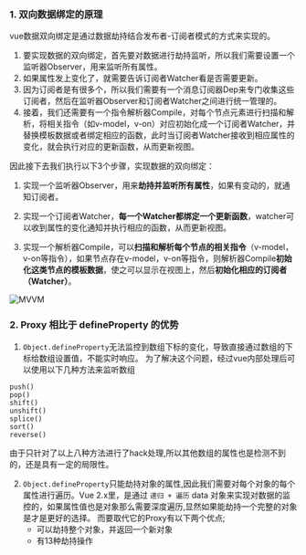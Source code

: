 
### 1. 双向数据绑定的原理
vue数据双向绑定是通过数据劫持结合发布者-订阅者模式的方式来实现的。

1. 要实现数据的双向绑定，首先要对数据进行劫持监听，所以我们需要设置一个监听器Observer，用来监听所有属性。
2. 如果属性发上变化了，就需要告诉订阅者Watcher看是否需要更新。
3. 因为订阅者是有很多个，所以我们需要有一个消息订阅器Dep来专门收集这些订阅者，然后在监听器Observer和订阅者Watcher之间进行统一管理的。
4. 接着，我们还需要有一个指令解析器Compile，对每个节点元素进行扫描和解析，将相关指令（如v-model，v-on）对应初始化成一个订阅者Watcher，并替换模板数据或者绑定相应的函数，此时当订阅者Watcher接收到相应属性的变化，就会执行对应的更新函数，从而更新视图。

因此接下去我们执行以下3个步骤，实现数据的双向绑定：

1. 实现一个监听器Observer，用来**劫持并监听所有属性**，如果有变动的，就通知订阅者。

2. 实现一个订阅者Watcher，**每一个Watcher都绑定一个更新函数**，watcher可以收到属性的变化通知并执行相应的函数，从而更新视图。

3. 实现一个解析器Compile，可以**扫描和解析每个节点的相关指令**（v-model，v-on等指令），如果节点存在v-model，v-on等指令，则解析器Compile**初始化这类节点的模板数据**，使之可以显示在视图上，然后**初始化相应的订阅者（Watcher）**。

![MVVM](/imgs/vue_mvvm.png)


### 2. Proxy 相比于 defineProperty 的优势
1. `Object.defineProperty`无法监控到数组下标的变化，导致直接通过数组的下标给数组设置值，不能实时响应。 为了解决这个问题，经过vue内部处理后可以使用以下几种方法来监听数组
```
push()
pop()
shift()
unshift()
splice()
sort()
reverse()
```
由于只针对了以上八种方法进行了hack处理,所以其他数组的属性也是检测不到的，还是具有一定的局限性。

2. `Object.defineProperty`只能劫持对象的属性,因此我们需要对每个对象的每个属性进行遍历。Vue 2.x里，是通过 `递归 + 遍历` data 对象来实现对数据的监控的，如果属性值也是对象那么需要深度遍历,显然如果能劫持一个完整的对象是才是更好的选择。
而要取代它的Proxy有以下两个优点;
    - 可以劫持整个对象，并返回一个新对象
    - 有13种劫持操作




